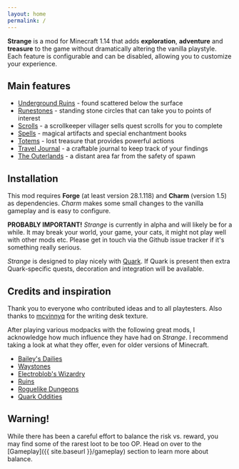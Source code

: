 ```yaml
---
layout: home
permalink: /
---
```


**Strange** is a mod for Minecraft 1.14 that adds **exploration**, **adventure** and **treasure** to the game without dramatically altering the vanilla playstyle.
Each feature is configurable and can be disabled, allowing you to customize your experience.

## Main features
* [Underground Ruins](features/underground_ruins) - found scattered below the surface
* [Runestones](features/runestones) - standing stone circles that can take you to points of interest
* [Scrolls](features/scrolls) - a scrollkeeper villager sells quest scrolls for you to complete
* [Spells](features/spells) - magical artifacts and special enchantment books
* [Totems](features/totems) - lost treasure that provides powerful actions
* [Travel Journal](features/travel_journal) - a craftable journal to keep track of your findings
* [The Outerlands](features/outerlands) - a distant area far from the safety of spawn

## Installation
This mod requires **Forge** (at least version 28.1.118) and **Charm** (version 1.5) as dependencies.
*Charm* makes some small changes to the vanilla gameplay and is easy to configure.

**PROBABLY IMPORTANT!** *Strange* is currently in alpha and will likely be for a while. It may break your world,
your game, your cats, it might not play well with other mods etc. Please get in touch via the Github issue tracker if it's something
really serious. 

*Strange* is designed to play nicely with [Quark](https://www.curseforge.com/minecraft/mc-mods/quark). If Quark is present then extra Quark-specific quests,
decoration and integration will be available.

## Credits and inspiration
Thank you to everyone who contributed ideas and to all playtesters.  Also thanks to [mcvinnyq](https://www.curseforge.com/members/mcvinnyq/followers) for the writing desk texture.

After playing various modpacks with the following great mods, I acknowledge how much influence they have had on *Strange*. I recommend taking a look at what they offer, even for older versions of Minecraft.

* [Bailey's Dailies](https://www.curseforge.com/minecraft/mc-mods/baileys-dailies)
* [Waystones](https://www.curseforge.com/minecraft/mc-mods/waystones)
* [Electroblob's Wizardry](https://www.curseforge.com/minecraft/mc-mods/electroblobs-wizardry)
* [Ruins](https://www.curseforge.com/minecraft/mc-mods/ruins-structure-spawning-system)
* [Roguelike Dungeons](https://www.curseforge.com/minecraft/mc-mods/roguelike-dungeons)
* [Quark Oddities](https://www.curseforge.com/minecraft/mc-mods/quark-oddities)

## Warning!
While there has been a careful effort to balance the risk vs. reward, you may find some of the rarest loot to be too OP.
Head on over to the [Gameplay]({{ site.baseurl }}/gameplay) section to learn more about balance.
